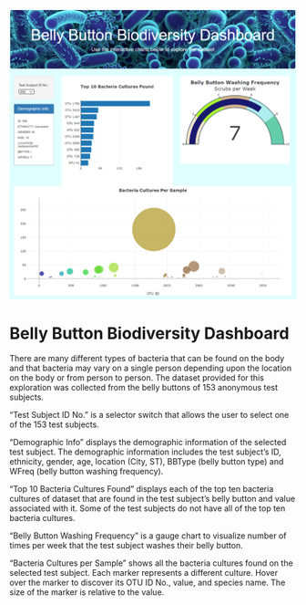 <p align="center">
  <img src="Images/BBBioDiversityHomePage.png" width="1000">
</p>

# Belly Button Biodiversity Dashboard

There are many different types of bacteria that can be found on the body and that bacteria may vary on a single person depending upon the location on the body or from person to person.  The dataset provided for this exploration was collected from the belly buttons of 153 anonymous test subjects.  
    
“Test Subject ID No.” is a selector switch that allows the user to select one of the 153 test subjects.
    
“Demographic Info” displays the demographic information of the selected test subject.  The demographic information includes the test subject’s ID, ethnicity, gender, age, location (City, ST), BBType (belly button type) and WFreq (belly button washing frequency).
    
“Top 10 Bacteria Cultures Found” displays each of the top ten bacteria cultures of dataset that are found in the test subject’s belly button and value associated with it.  Some of the test subjects do not have all of the top ten bacteria cultures.
    
“Belly Button Washing Frequency” is a gauge chart to visualize number of times per week that the test subject washes their belly button.
    
“Bacteria Cultures per Sample” shows all the bacteria cultures found on the selected test subject.  Each marker represents a different culture.  Hover over the marker to discover its OTU ID No., value, and species name.  The size of the marker is relative to the value.
